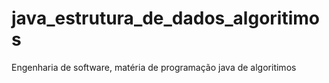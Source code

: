 # java_estrutura_de_dados_algoritimos
Engenharia de software, matéria de programação java de algoritimos
